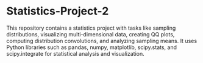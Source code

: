 # Statistics-Project-2
This repository contains a statistics project with tasks like sampling distributions, visualizing multi-dimensional data, creating QQ plots, computing distribution convolutions, and analyzing sampling means. It uses Python libraries such as pandas, numpy, matplotlib, scipy.stats, and scipy.integrate for statistical analysis and visualization.
